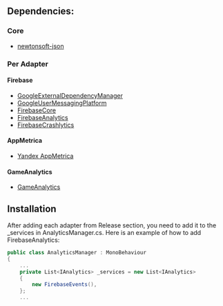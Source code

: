 ## Dependencies:
### Core
* [newtonsoft-json](https://docs.unity3d.com/Packages/com.unity.nuget.newtonsoft-json@3.2/manual/index.html)
### Per Adapter
#### Firebase
* [GoogleExternalDependencyManager](https://github.com/googlesamples/unity-jar-resolver)
* [GoogleUserMessagingPlatform](https://github.com/binouze/GoogleUserMessagingPlatform)
* [FirebaseCore](https://firebase.google.com/docs/unity/setup)
* [FirebaseAnalytics](https://firebase.google.com/docs/unity/setup)
* [FirebaseCrashlytics](https://firebase.google.com/docs/unity/setup)
#### AppMetrica
* [Yandex AppMetrica](https://appmetrica.yandex.com/docs/en/sdk/unity/analytics/quick-start)
#### GameAnalytics
* [GameAnalytics](https://docs.gameanalytics.com/integrations/sdk/unity/)


## Installation
After adding each adapter from Release section, you need to add it to the _services in AnalyticsManager.cs.
Here is an example of how to add FirebaseAnalytics:
```csharp
public class AnalyticsManager : MonoBehaviour
{
    ...
    private List<IAnalytics> _services = new List<IAnalytics>
    {
        new FirebaseEvents(),
    };
    ...
```
